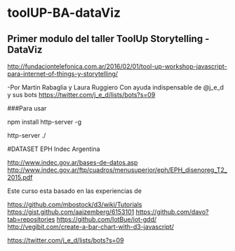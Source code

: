 # toolUP-BA-dataViz
## Primer modulo del taller ToolUp Storytelling - DataViz 
http://fundaciontelefonica.com.ar/2016/02/01/tool-up-workshop-javascript-para-internet-of-things-y-storytelling/

-Por Martin Rabaglia y Laura Ruggiero
Con ayuda indispensable de @j_e_d y sus bots https://twitter.com/j_e_d/lists/bots?s=09



###Para usar

npm install http-server -g

http-server ./


#DATASET EPH Indec Argentina

http://www.indec.gov.ar/bases-de-datos.asp
http://www.indec.gov.ar/ftp/cuadros/menusuperior/eph/EPH_disenoreg_T2_2015.pdf 




Este curso esta basado en las experiencias de


https://github.com/mbostock/d3/wiki/Tutorials 
https://gist.github.com/aaizemberg/6153101
https://github.com/davo?tab=repositories 
https://github.com/IotBue/iot-gdd/
http://vegibit.com/create-a-bar-chart-with-d3-javascript/

https://twitter.com/j_e_d/lists/bots?s=09

